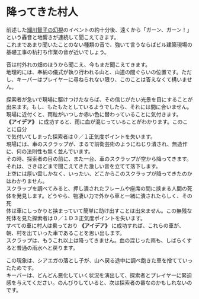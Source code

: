 # 降ってきた村人  

前述した[細川智子の幻視](034_細川智子の幻視.md)のイベントの約十分後、遠くから「ガーン、ガーン！」という轟音と地響きが連続して聞こえてきます。  
これまであまり聞いたことのない種類の音で、強いて言うならばビル建築現場の基礎工事の杭打ち作業の音が近いでしょう。  

音は村外れの畑のほうから聞こえ、今もまだ聞こえてきます。  
地理的には、奉納の儀式が執り行われる山と、山道の間ぐらいの位置です。ただし、キーパーはプレイヤーに尋ねられない限り、このことは答えなくて構いません。  

探索者が急いで現場に駆けつけたならば、その信じがたい光景を目にすることが出来ます。もし、もたもたとしているようでしたら、それには間に合いません。  
現場に近付くと、雨粒がいつしか赤い色に替わっていることに気付きます。 **《アイデア》** に成功すると、雨に血が混じっていることがわかります。このことに自分  
で気付いてしまった探索者は０／１正気度ポイントを失います。  
現場には、車のスクラップが、まるで前衛芸術のようにねじり潰され、無造作に、何の法則性も無く並んでいます。  
その時、探索者の目の前に、また一台、車のスクラップが空から降ってきます。それは、さきほどまで聞こえてきた激しい音を立てて落下します。  
上空には厚い雲しかなく、いったい、どこからこのスクラップが降ってきたのかはわかりません。  
スクラップを調べてみると、押し潰されたフレームや座席の間に挟まる人間の死体を発見します。どうやら、物凄い力で外から車と一緒に潰されたらしく、その死  
体は車にしっかりと挟まっていて簡単に助け出すことは出来ません。この無残な死体を見た探索者は０／１Ｄ３正気度ポイントを失います。  
すべての車に村人は乗っており **《アイデア》** に成功すれば、これらの車が、朝、村を出ていった車であることを思い出します。  
スクラップは、もうこれ以上は降ってきません。血の混じった雨も、しばらくすると普通の雨水へと戻ります。  

この現象は、シアエガの落とし子が、山へ戻る途中に調べ飽きた車を捨てていったためです。  
キーパーは、どんどん悪化していく状況を演出して、探索者とプレイヤーに緊迫感を与えてください。のんびりしていると、次は探索者の番なのかもしれないのです。  


